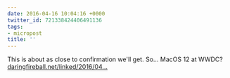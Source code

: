 ```yaml
---
date: 2016-04-16 10:04:16 +0000
twitter_id: 721338424406491136
tags:
- micropost
title: ''
---
```


This is about as close to confirmation we'll get. So... MacOS 12 at WWDC? [daringfireball.net/linked/2016/04…](http://daringfireball.net/linked/2016/04/15/macos)
